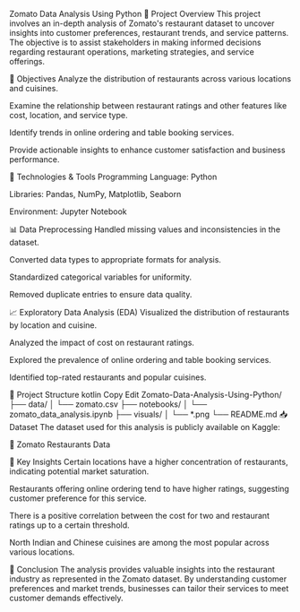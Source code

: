 Zomato Data Analysis Using Python
📌 Project Overview
This project involves an in-depth analysis of Zomato's restaurant dataset to uncover insights into customer preferences, restaurant trends, and service patterns. The objective is to assist stakeholders in making informed decisions regarding restaurant operations, marketing strategies, and service offerings.

🎯 Objectives
Analyze the distribution of restaurants across various locations and cuisines.

Examine the relationship between restaurant ratings and other features like cost, location, and service type.

Identify trends in online ordering and table booking services.

Provide actionable insights to enhance customer satisfaction and business performance.

🧰 Technologies & Tools
Programming Language: Python

Libraries: Pandas, NumPy, Matplotlib, Seaborn

Environment: Jupyter Notebook

📊 Data Preprocessing
Handled missing values and inconsistencies in the dataset.

Converted data types to appropriate formats for analysis.

Standardized categorical variables for uniformity.

Removed duplicate entries to ensure data quality.

📈 Exploratory Data Analysis (EDA)
Visualized the distribution of restaurants by location and cuisine.

Analyzed the impact of cost on restaurant ratings.

Explored the prevalence of online ordering and table booking services.

Identified top-rated restaurants and popular cuisines.

📂 Project Structure
kotlin
Copy
Edit
Zomato-Data-Analysis-Using-Python/
├── data/
│   └── zomato.csv
├── notebooks/
│   └── zomato_data_analysis.ipynb
├── visuals/
│   └── *.png
└── README.md
📥 Dataset
The dataset used for this analysis is publicly available on Kaggle:

🔗 Zomato Restaurants Data

📌 Key Insights
Certain locations have a higher concentration of restaurants, indicating potential market saturation.

Restaurants offering online ordering tend to have higher ratings, suggesting customer preference for this service.

There is a positive correlation between the cost for two and restaurant ratings up to a certain threshold.

North Indian and Chinese cuisines are among the most popular across various locations.

📝 Conclusion
The analysis provides valuable insights into the restaurant industry as represented in the Zomato dataset. By understanding customer preferences and market trends, businesses can tailor their services to meet customer demands effectively.


